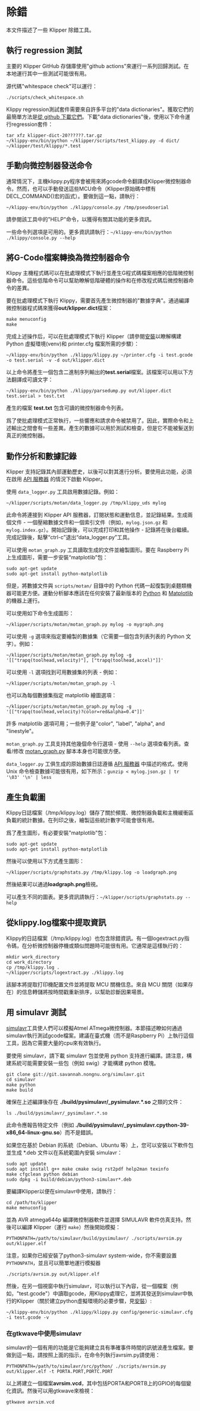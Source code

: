 # 除錯

本文件描述了一些 Klipper 除錯工具。

## 執行 regression 測試

主要的 Klipper GitHub 存儲庫使用"github actions"來運行一系列回歸測試。在本地運行其中一些測試可能很有用。

源代碼"whitespace check"可以運行：

```
./scripts/check_whitespace.sh
```

Klippy regression測試套件需要來自許多平台的"data dictionaries"。獲取它們的最簡單方法是[從 github 下載它們](https://github.com/Klipper3d/klipper/issues/1438)。下載"data dictionaries"後，使用以下命令運行regression套件：

```
tar xfz klipper-dict-20??????.tar.gz
~/klippy-env/bin/python ~/klipper/scripts/test_klippy.py -d dict/ ~/klipper/test/klippy/*.test
```

## 手動向微控制器發送命令

通常情況下，主機klippy.py程序會被用來將gcode命令翻譯成Klipper微控制器命令。然而，也可以手動發送這些MCU命令（Klipper原始碼中標有DECL_COMMAND()宏的函式）。要做到這一點，請執行：

```
~/klippy-env/bin/python ./klippy/console.py /tmp/pseudoserial
```

請參閱該工具中的"HELP"命令，以獲得有關其功能的更多資訊。

一些命令列選項是可用的。更多資訊請執行：`~/klippy-env/bin/python ./klippy/console.py --help`

## 將G-Code檔案轉換為微控制器命令

Klippy 主機程式碼可以在批處理模式下執行並產生G程式碼檔案相應的低階微控制器命令。這些低階命令可以幫助瞭解低階硬體的操作和在修改程式碼后微控制器命令的差異。

要在批處理模式下執行 Klippy，需要首先產生微控制器的"數據字典"。通過編譯微控制器程式碼來獲得**out/klipper.dict**檔案：

```
make menuconfig
make
```

完成上述操作后，可以在批處理模式下執行 Klipper（請參閱[安裝](Installation.md)以瞭解構建 Python 虛擬環境(venv)和 printer.cfg 檔案所需的步驟）：

```
~/klippy-env/bin/python ./klippy/klippy.py ~/printer.cfg -i test.gcode -o test.serial -v -d out/klipper.dict
```

以上命令將產生一個包含二進制序列輸出的**test.serial**檔案。該檔案可以用以下方法翻譯成可讀文字：

```
~/klippy-env/bin/python ./klippy/parsedump.py out/klipper.dict test.serial > test.txt
```

產生的檔案 **test.txt** 包含可讀的微控制器命令列表。

爲了使批處理模式正常執行，一些響應和請求命令被禁用了。因此，實際命令和上述輸出之間會有一些差異。產生的數據可以用於測試和檢查，但是它不能被髮送到真正的微控制器。

## 動作分析和數據記錄

Klipper 支持記錄其內部運動歷史，以後可以對其進行分析。要使用此功能，必須在啟用 [API 服務器](API_Server.md) 的情況下啟動 Klipper。

使用 `data_logger.py` 工具啟用數據記錄。例如：

```
~/klipper/scripts/motan/data_logger.py /tmp/klippy_uds mylog
```

此命令將連接到 Klipper API 服務器，訂閱狀態和運動信息，並記錄結果。生成兩個文件 - 一個壓縮數據文件和一個索引文件（例如，`mylog.json.gz` 和 `mylog.index.gz`）。開始記錄後，可以完成打印和其他操作 - 記錄將在後台繼續。完成記錄後，點擊“ctrl-c”退出“data_logger.py”工具。

可以使用 `motan_graph.py` 工具讀取生成的文件並繪製圖形。要在 Raspberry Pi 上生成圖形，需要一步安裝“matplotlib”包：

```
sudo apt-get update
sudo apt-get install python-matplotlib
```

但是，將數據文件與 `scripts/motan/` 目錄中的 Python 代碼一起復製到桌麵類機器可能更方便。運動分析腳本應該在任何安裝了最新版本的 [Python](https://python.org) 和 [Matplotlib](https://matplotlib.org/) 的機器上運行。

可以使用如下命令生成圖形：

```
~/klipper/scripts/motan/motan_graph.py mylog -o mygraph.png
```

可以使用 `-g` 選項來指定要繪製的數據集（它需要一個包含列表列表的 Python 文字）。例如：

```
~/klipper/scripts/motan/motan_graph.py mylog -g '[["trapq(toolhead,velocity)"], ["trapq(toolhead,accel)"]]'
```

可以使用 `-l` 選項找到可用數據集的列表 - 例如：

```
~/klipper/scripts/motan/motan_graph.py -l
```

也可以為每個數據集指定 matplotlib 繪圖選項：

```
~/klipper/scripts/motan/motan_graph.py mylog -g '[["trapq(toolhead,velocity)?color=red&alpha=0.4"]]'
```

許多 matplotlib 選項可用；一些例子是"color", "label", "alpha", and "linestyle"。

`motan_graph.py` 工具支持其他幾個命令行選項 - 使用 `--help` 選項查看列表。查看/修改 [motan_graph.py](../scripts/motan/motan_graph.py) 腳本本身也可能很方便。

`data_logger.py` 工俱生成的原始數據日誌遵循 [API 服務器](API_Server.md) 中描述的格式。使用 Unix 命令檢查數據可能很有用，如下所示：`gunzip < mylog.json.gz | tr '\03' '\n' | less`

## 產生負載圖

Klippy日誌檔案（/tmp/klippy.log）儲存了關於頻寬、微控制器負載和主機緩衝區負載的統計數據。在列印之後，繪製這些統計數字可能會很有用。

爲了產生圖形，有必要安裝"matplotlib"包：

```
sudo apt-get update
sudo apt-get install python-matplotlib
```

然後可以使用以下方式產生圖形：

```
~/klipper/scripts/graphstats.py /tmp/klippy.log -o loadgraph.png
```

然後結果可以通過**loadgraph.png**檢視。

可以產生不同的圖表。更多資訊請執行：`~/klipper/scripts/graphstats.py --help`

## 從klippy.log檔案中提取資訊

Klippy的日誌檔案（/tmp/klippy.log）也包含除錯資訊。有一個logextract.py指令碼，在分析微控制器停機或類似問題時可能很有用。它通常是這樣執行的：

```
mkdir work_directory
cd work_directory
cp /tmp/klippy.log .
~/klipper/scripts/logextract.py ./klippy.log
```

該腳本將提取打印機配置文件並將提取 MCU 關機信息。來自 MCU 關閉（如果存在）的信息轉儲將按時間戳重新排序，以幫助診斷因果場景。

## 用 simulavr 測試

[simulavr](http://www.nongnu.org/simulavr/)工具使人們可以模擬Atmel ATmega微控制器。本節描述瞭如何通過simulavr執行測試gcode檔案。建議在臺式機（而不是Raspberry Pi）上執行這個工具，因為它需要大量的cpu來有效執行。

要使用 simulavr，請下載 simulavr 包並使用 python 支持進行編譯。請注意，構建系統可能需要安裝一些包（例如 swig）才能構建 python 模塊。

```
git clone git://git.savannah.nongnu.org/simulavr.git
cd simulavr
make python
make build
```

確保在上述編譯後存在 **./build/pysimulavr/_pysimulavr.*.so** 之類的文件：

```
ls ./build/pysimulavr/_pysimulavr.*.so
```

此命令應報告特定文件（例如 **./build/pysimulavr/_pysimulavr.cpython-39-x86_64-linux-gnu.so**）而不是錯誤。

如果您在基於 Debian 的系統（Debian、Ubuntu 等）上，您可以安裝以下軟件包並生成 *.deb 文件以在系統範圍內安裝 simulavr：

```
sudo apt update
sudo apt install g++ make cmake swig rst2pdf help2man texinfo
make cfgclean python debian
sudo dpkg -i build/debian/python3-simulavr*.deb
```

要編譯Klipper以便在simulavr中使用，請執行：

```
cd /path/to/klipper
make menuconfig
```

並為 AVR atmega644p 編譯微控制器軟件並選擇 SIMULAVR 軟件仿真支持。然後可以編譯 Klipper（運行 `make`）然後開始模擬：

```
PYTHONPATH=/path/to/simulavr/build/pysimulavr/ ./scripts/avrsim.py out/klipper.elf
```

注意，如果你已經安裝了python3-simulavr system-wide，你不需要設置`PYTHONPATH`，並且可以簡單地運行模擬器

```
./scripts/avrsim.py out/klipper.elf
```

然後，在另一個視窗中執行simulavr，可以執行以下內容，從一個檔案（例如，"test.gcode"）中讀取gcode，用Klippy處理它，並將其發送到simulavr中執行的Klipper（關於建立python虛擬環境的必要步驟，見[安裝](Installation.md)）:

```
~/klippy-env/bin/python ./klippy/klippy.py config/generic-simulavr.cfg -i test.gcode -v
```

### 在gtkwave中使用simulavr

simulavr的一個有用的功能是它能夠建立具有準確事件時間的訊號波產生檔案。要做到這一點，請按照上面的指示，在命令列執行avrsim.py請使用：

```
PYTHONPATH=/path/to/simulavr/src/python/ ./scripts/avrsim.py out/klipper.elf -t PORTA.PORT,PORTC.PORT
```

以上將建立一個檔案**avrsim.vcd**，其中包括PORTA和PORTB上的GPIO的每個變化資訊。然後可以用gtkwave來檢視：

```
gtkwave avrsim.vcd
```
